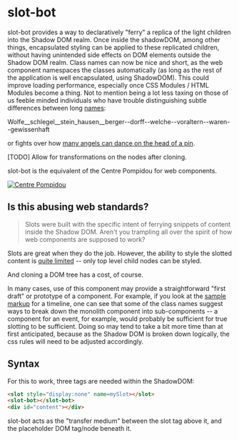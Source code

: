 # slot-bot

slot-bot provides a way to declaratively "ferry" a replica of the light children into the Shadow DOM realm. Once inside the shadowDOM, among other things, encapsulated styling can be applied to these replicated children, without having unintended side effects on DOM elements outside the Shadow DOM realm.  Class names can now be nice and short, as the web component namespaces the classes automatically (as long as the rest of the application is well encapsulated, using ShadowDOM).  This could improve loading performance, especially once CSS Modules / HTML Modules become a thing.  Not to mention being a lot less taxing on those of us feeble minded individuals who have trouble distinguishing subtle differences between long [names](https://en.wikipedia.org/wiki/Hubert_Blaine_Wolfeschlegelsteinhausenbergerdorff_Sr.):

Wolfe__schlegel__­stein_hausen­__berger--dorff--­welche--­vor­altern--­waren--­gewissenhaft

or fights over how [many angels can dance on the head of a pin](https://stackoverflow.com/a/54075051/3320028).

[TODO]  Allow for transformations on the nodes after cloning.

slot-bot is the equivalent of the Centre Pompidou for web components.

[![Centre Pompidou](https://www.theartpostblog.com/wp-content/uploads/2019/02/img-Pompidou-esterno.jpg)](https://www.theartpostblog.com/en/pompidou-tickets/)

## Is this abusing web standards?

>Slots were built with the specific intent of ferrying snippets of content inside the Shadow DOM.  Aren't you trampling all over the spirit of how web components are supposed to work?

Slots are great when they do the job.  However, the ability to style the slotted content is [quite limited](https://developers.google.com/web/fundamentals/web-components/shadowdom#stylinglightdom) -- only top level child nodes can be styled.

And cloning a DOM tree has a cost, of course.

In many cases, use of this component may provide a straightforward "first draft" or prototype of a component.  For example, if you look at the [sample markup](https://github.com/bahrus/slot-bot/blob/baseline/demo/dev.html) for a timeline, one can see that some of the class names suggest ways to break down the monolith component into sub-components -- a component for an event, for example, would probably be sufficient for true slotting to be sufficient.  Doing so may tend to take a bit more time than at first anticipated, because as the Shadow DOM is broken down logically, the css rules will need to be adjusted accordingly.  

## Syntax

For this to work, three tags are needed within the ShadowDOM:

```html
<slot style="display:none" name=mySlot></slot>
<slot-bot></slot-bot>
<div id="content"></div>
```

slot-bot acts as the "transfer medium" between the slot tag above it, and the placeholder DOM tag/node beneath it.


